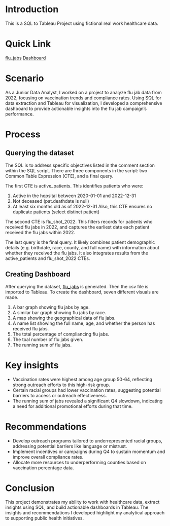 # Introduction

This is a SQL to Tableau Project using fictional real work healthcare data.

# Quick Link
[flu_jabs](flu_jabs.sql)
[Dashboard](https://public.tableau.com/views/FluJabs2022/Dashboard1?:language=en-US&publish=yes&:sid=&:redirect=auth&:display_count=n&:origin=viz_share_link)

# Scenario
As a Junior Data Analyst, I worked on a project to analyze flu jab data from 2022, focusing on vaccination trends and compliance rates. Using SQL for data extraction and Tableau for visualization, I developed a comprehensive dashboard to provide actionable insights into the flu jab campaign’s performance.

# Process
## Querying the dataset
The SQL is to address specific objectives listed in the comment section within the SQL script. There are three components in the script: two Common Table Expression (CTE), and a final query.

The first CTE is active_patients. This identifies patients who were:
1. Active in the hopsital between 2020-01-01 and 2022-12-31
2. Not deceased (pat.deathdate is null)
3. At least six months old as of 2022-12-31
Also, this CTE ensures no duplicate patients (select distinct patient)

The second CTE is flu_shot_2022. This filters records for patients who received flu jabs in 2022, and captures the earliest date each patient received the flu jabs within 2022.

The last query is the final query. It likely combines patient demographic details (e.g. birthdate, race, county, and full name) with information about whether they received the flu jabs. It also integrates results from the active_patients and flu_shot_2022 CTEs.

## Creating Dashboard
After querying the dataset, [flu_jabs](flu_jabs.csv) is generated. Then the csv file is imported to Tableau. To create the dashboard, seven different visuals are made. 

1. A bar graph showing flu jabs by age. 
2. A similar bar graph showing flu jabs by race. 
3. A map showing the geographical data of flu jabs. 
4. A name list showing the full name, age, and whether the person has received flu jabs.
5. The total percentage of compliancing flu jabs.
6. The toal number of flu jabs given.
7. The running sum of flu jabs.

# Key insights
- Vaccination rates were highest among age group 50-64, reflecting strong outreach efforts to this high-risk group.
- Certain racial groups had lower vaccination rates, suggesting potential barriers to access or outreach effectiveness.
- The running sum of jabs revealed a significant Q4 slowdown, indicating a need for additional promotional efforts during that time.

# Recommendations
- Develop outreach programs tailored to underrepresented racial groups, addressing potential barriers like language or mistrust.
- Implement incentives or campaigns during Q4 to sustain momentum and improve overall compliance rates.
- Allocate more resources to underperforming counties based on vaccination percentage data.

# Conclusion
This project demonstrates my ability to work with healthcare data, extract insights using SQL, and build actionable dashboards in Tableau. The insights and recommendations I developed highlight my analytical approach to supporting public health initiatives.